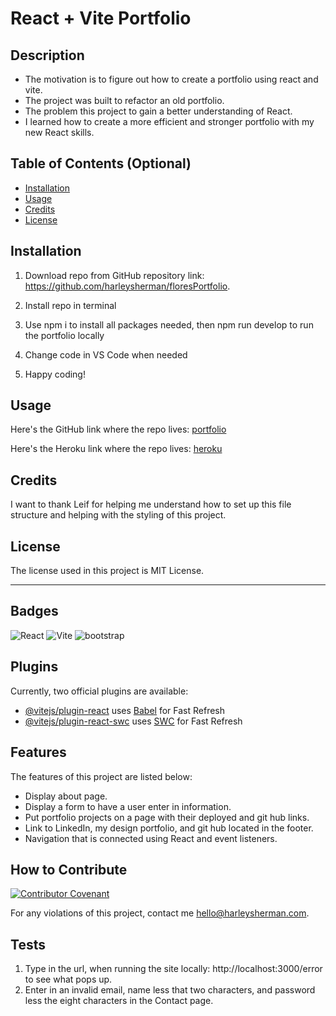 # React + Vite Portfolio

## Description

- The motivation is to figure out how to create a portfolio using react and vite.
- The project was built to refactor an old portfolio.
- The problem this project to gain a better understanding of React.
- I learned how to create a more efficient and stronger portfolio with my new React skills.

## Table of Contents (Optional)

- [Installation](#installation)
- [Usage](#usage)
- [Credits](#credits)
- [License](#license)

## Installation

1. Download repo from GitHub repository link:
https://github.com/harleysherman/floresPortfolio. 

2. Install repo in terminal

3. Use npm i to install all packages needed, then npm run develop to run the portfolio locally

4. Change code in VS Code when needed

5. Happy coding!

## Usage

Here's the GitHub link where the repo lives:
[portfolio](https://github.com/harleysherman/floresPortfolio)

Here's the Heroku link where the repo lives:
[heroku](https://github.com/harleysherman/noteTaker)

## Credits

I want to thank Leif for helping me understand how to set up this file structure and helping with the styling of this project.

## License

The license used in this project is MIT License.

---

## Badges

![React](https://img.shields.io/badge/React-javascript-blue)
![Vite](https://img.shields.io/badge/Vite-plugin-green)
![bootstrap](https://img.shields.io/badge/bootstrap-css-green)

## Plugins

Currently, two official plugins are available:

- [@vitejs/plugin-react](https://github.com/vitejs/vite-plugin-react/blob/main/packages/plugin-react/README.md) uses [Babel](https://babeljs.io/) for Fast Refresh
- [@vitejs/plugin-react-swc](https://github.com/vitejs/vite-plugin-react-swc) uses [SWC](https://swc.rs/) for Fast Refresh

## Features

The features of this project are listed below:
- Display about page.
- Display a form to have a user enter in information.
- Put portfolio projects on a page with their deployed and git hub links.
- Link to LinkedIn, my design portfolio, and git hub located in the footer.
- Navigation that is connected using React and event listeners.

## How to Contribute

[![Contributor Covenant](https://img.shields.io/badge/Contributor%20Covenant-2.1-4baaaa.svg)](code_of_conduct.md)

For any violations of this project, contact me hello@harleysherman.com.

## Tests

1. Type in the url, when running the site locally: http://localhost:3000/error to see what pops up.
2. Enter in an invalid email, name less that two characters, and password less the eight characters in the Contact page.